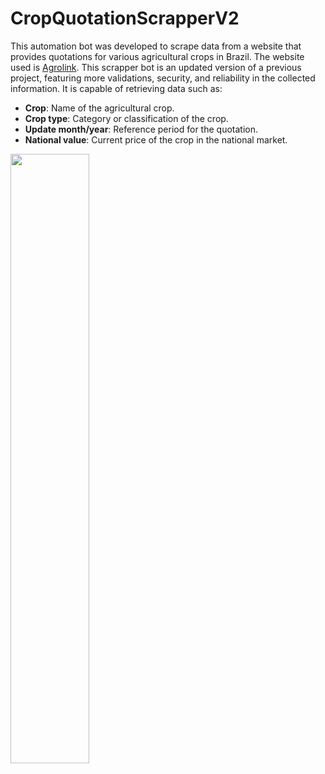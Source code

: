 <h1>CropQuotationScrapperV2</h1>

This automation bot was developed to scrape data from a website that provides quotations for various agricultural crops in Brazil. The website used is [Agrolink](https://www.agrolink.com.br/). This scrapper bot is an updated version of a previous project, featuring more validations, security, and reliability in the collected information. It is capable of retrieving data such as:

- **Crop**: Name of the agricultural crop.
- **Crop type**: Category or classification of the crop.
- **Update month/year**: Reference period for the quotation.
- **National value**: Current price of the crop in the national market.

<img src="https://github.com/user-attachments/assets/432eb408-dafd-41d2-8e29-7db75cb0d3f8" width="50%">
